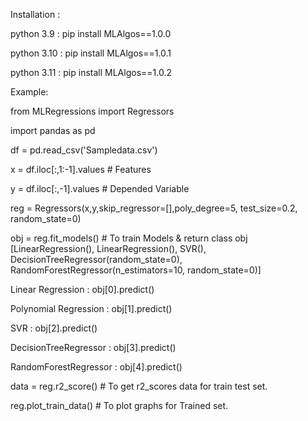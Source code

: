 Installation :

python 3.9 : pip install MLAlgos==1.0.0

python 3.10 : pip install MLAlgos==1.0.1

python 3.11 : pip install MLAlgos==1.0.2



Example:

from MLRegressions import Regressors

import pandas as pd

df = pd.read_csv('Sampledata.csv')

x = df.iloc[:,1:-1].values # Features

y = df.iloc[:,-1].values # Depended Variable

reg = Regressors(x,y,skip_regressor=[],poly_degree=5, test_size=0.2, random_state=0)

obj = reg.fit_models() # To train Models & return class obj [LinearRegression(), LinearRegression(),
 SVR(), DecisionTreeRegressor(random_state=0), RandomForestRegressor(n_estimators=10, random_state=0)]

Linear Regression     : obj[0].predict()

Polynomial Regression : obj[1].predict()

SVR                   : obj[2].predict()

DecisionTreeRegressor : obj[3].predict()

RandomForestRegressor : obj[4].predict()

data = reg.r2_score() # To get r2_scores data for train test set.

reg.plot_train_data() # To plot graphs for Trained set.




